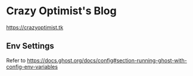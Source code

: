 # Crazy Optimist's Blog

https://crazyoptimist.tk

## Env Settings

Refer to https://docs.ghost.org/docs/config#section-running-ghost-with-config-env-variables
